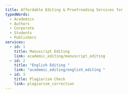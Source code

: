 ```yaml
---
title: Affordable Editing & Proofreading Services for
typedWords:
  - Academics
  - Authors
  - Corporate
  - Students
  - Publishers
services:
  - id: 1
    title: Manuscript Editing
    link: academic_editing/manuscript_editing
  - id: 2
    title: "English Editing "
    link: "academic_editing/english_editing "
  - id: 3
    title: Plagiarism Check
    link: plagiarism_correction
---
```

